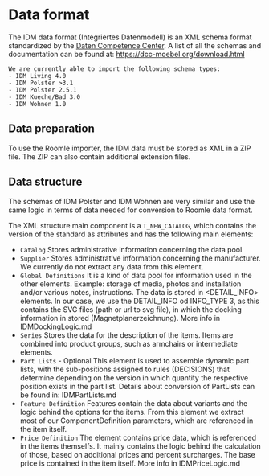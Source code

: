 # Data format

The IDM data format (Integriertes Datenmodell) is an XML schema format standardized by the [Daten Competence Center](https://dcc-moebel.org). A list of all the schemas and documentation can be found at: https://dcc-moebel.org/download.html

```
We are currently able to import the following schema types:
- IDM Living 4.0
- IDM Polster >3.1
- IDM Polster 2.5.1
- IDM Kueche/Bad 3.0
- IDM Wohnen 1.0
```

## Data preparation

To use the Roomle importer, the IDM data must be stored as XML in a ZIP file. The ZIP can also contain additional extension files.

## Data structure

The schemas of IDM Polster and IDM Wohnen are very similar and use the same logic in terms of data needed for conversion to Roomle data format.

The XML structure main component is a `T_NEW_CATALOG`, which contains the version of the standard as attributes and has the following main elements:

* `Catalog` Stores administrative information concerning the data pool
* `Supplier` Stores administrative information concerning the manufacturer. We currently do not extract any data from this element.
* `Global Definitions` It is a kind of data pool for information used in the other elements. Example: storage of media, photos and installation and/or various notes, instructions. The data is stored in \<DETAIL\_INFO> elements. In our case, we use the DETAIL\_INFO od INFO\_TYPE 3, as this contains the SVG files (path or url to svg file), in which the docking information in stored (Magnetplanerzeichnung). More info in IDMDockingLogic.md
* `Series` Stores the data for the description of the items. Items are combined into product groups, such as armchairs or intermediate elements.
* `Part Lists` - Optional This element is used to assemble dynamic part lists, with the sub-positions assigned to rules (DECISIONS) that determine depending on the version in which quantity the respective position exists in the part list. Details about conversion of PartLists can be found in: IDMPartLists.md
* `Feature Definition` Features contain the data about variants and the logic behind the options for the items. From this element we extract most of our ComponentDefinition parameters, which are referenced in the item itself.
* `Price Definition` The element contains price data, which is referenced in the items themselfs. It mainly contains the logic behind the calculation of those, based on additional prices and percent surcharges. The base price is contained in the item itself. More info in IDMPriceLogic.md
